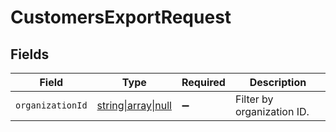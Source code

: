 # CustomersExportRequest


## Fields

| Field                                                                                   | Type                                                                                    | Required                                                                                | Description                                                                             |
| --------------------------------------------------------------------------------------- | --------------------------------------------------------------------------------------- | --------------------------------------------------------------------------------------- | --------------------------------------------------------------------------------------- |
| `organizationId`                                                                        | [string\|array\|null](../../Models/Operations/CustomersExportQueryParamOrganizationId.md) | :heavy_minus_sign:                                                                      | Filter by organization ID.                                                              |